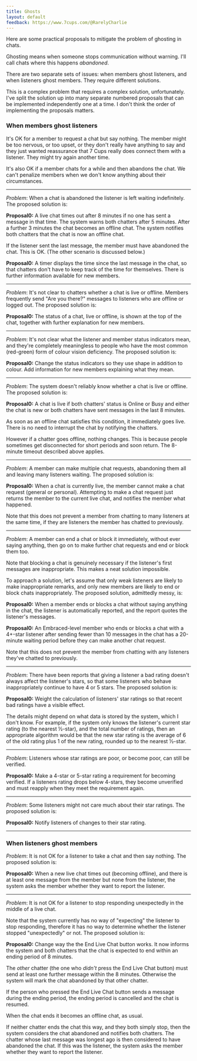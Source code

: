 ```yaml
---
title: Ghosts
layout: default
feedback: https://www.7cups.com/@RarelyCharlie
---
```

<style>
#content {counter-reset: prop;}
strong {display: inline-block;}
strong::after {content: counter(prop) ": ";}
</style>
Here are some practical proposals to mitigate the problem of ghosting in chats.

Ghosting means when someone stops communication without warning. I'll call chats where this happens *abandoned*.

There are two separate sets of issues: when members ghost listeners, and when listeners ghost members. They require different solutions.

This is a complex problem that requires a complex solution, unfortunately. I've split the solution up into many separate numbered proposals that can be implemented independently one at a time. I don't think the order of implementing the proposals matters.

### When members ghost listeners

It's OK for a member to request a chat but say nothing. The member might be too nervous, or too upset, or they don't really have anything to say and they just wanted reassurance that 7 Cups really does connect them with a listener. They might try again another time.

It's also OK if a member chats for a while and then abandons the chat. We can't penalize members when we don't know anything about their circumstances.

---

*Problem*: When a chat is abandoned the listener is left waiting indefinitely. The proposed solution is:

**Proposal** A live chat times out after 8 minutes if no one has sent a message in that time. The system warns both chatters after 5 minutes. After a further 3 minutes the chat becomes an offline chat. The system notifies both chatters that the chat is now an offline chat.

If the listener sent the last message, the member must have abandoned the chat. This is OK. (The other scenario is discussed below.)

**Proposal** A timer displays the time since the last message in the chat, so that chatters don't have to keep track of the time for themselves. There is further information available for new members.

---

*Problem*: It's not clear to chatters whether a chat is live or offline. Members frequently send "Are you there?" messages to listeners who are offline or logged out. The proposed solution is:

**Proposal** The status of a chat, live or offline, is shown at the top of the chat, together with further explanation for new members.

---

*Problem*: It's not clear what the listener and member status indicators mean, and they're completely meaningless to people who have the most common (red-green) form of colour vision deficiency. The proposed solution is:

**Proposal** Change the status indicators so they use shape in addition to colour. Add information for new members explaining what they mean.

---

*Problem*: The system doesn't reliably know whether a chat is live or offline. The proposed solution is:

**Proposal** A chat is live if both chatters' status is Online or Busy and either the chat is new or both chatters have sent messages in the last 8 minutes.

As soon as an offline chat satisfies this condition, it immediately goes live. There is no need to interrupt the chat by notifying the chatters.

However if a chatter goes offline, nothing changes. This is because people sometimes get disconnected for short periods and soon return. The 8-minute timeout described above applies.

---

*Problem*: A member can make multiple chat requests, abandoning them all and leaving many listeners waiting. The proposed solution is:

**Proposal** When a chat is currently live, the member cannot make a chat request (general or personal). Attempting to make a chat request just returns the member to the current live chat, and notifies the member what happened.

Note that this does not prevent a member from chatting to many listeners at the same time, if they are listeners the member has chatted to previously.

---

*Problem*: A member can end a chat or block it immediately, without ever saying anything, then go on to make further chat requests and end or block them too.

Note that blocking a chat is genuinely necessary if the listener's first messages are inappropriate. This makes a neat solution impossible.

To approach a solution, let's assume that only weak listeners are likely to make inappropriate remarks, and only new members are likely to end or block chats inappropriately. The proposed solution, admittedly messy, is:

**Proposal** When a member ends or blocks a chat without saying anything in the chat, the listener is automatically reported, and the report quotes the listener's messages.

**Proposal** An Embraced-level member who ends or blocks a chat with a 4+-star listener after sending fewer than 10 messages in the chat has a 20-minute waiting period before they can make another chat request.

Note that this does not prevent the member from chatting with any listeners they've chatted to previously.

---

*Problem*: There have been reports that giving a listener a bad rating doesn't always affect the listener's stars, so that some listeners who behave inappropriately continue to have 4 or 5 stars. The proposed solution is:

**Proposal** Weight the calculation of listeners' star ratings so that recent bad ratings have a visible effect.

The details might depend on what data is stored by the system, which I don't know. For example, if the system only knows the listener's current star rating (to the nearest ½-star), and the total number of ratings, then an appropriate algorithm would be that the new star rating is the average of 6 of the old rating plus 1 of the new rating, rounded up to the nearest ½-star.

---

*Problem*: Listeners whose star ratings are poor, or become poor, can still be verified.

**Proposal** Make a 4-star or 5-star rating a requirement for becoming verified. If a listeners rating drops below 4-stars, they become unverified and must reapply when they meet the requirement again.

---

*Problem*: Some listeners might not care much about their star ratings. The proposed solution is:

**Proposal** Notify listeners of changes to their star rating.

---


### When listeners ghost members

*Problem*: It is not OK for a listener to take a chat and then say nothing. The proposed solution is:

**Proposal** When a new live chat times out (becoming offline), and there is at least one message from the member but none from the listener, the system asks the member whether they want to report the listener.

---

*Problem*: It is not OK for a listener to stop responding unexpectedly in the middle of a live chat.

Note that the system currently has no way of "expecting" the listener to stop responding, therefore it has no way to determine whether the listener stopped "unexpectedly" or not. The proposed solution is:

**Proposal** Change way the the End Live Chat button works. It now informs the system and both chatters that the chat is expected to end within an ending period of 8 minutes.

The *other* chatter (the one who *didn't* press the End Live Chat button) must send at least one further message within the 8 minutes. Otherwise the system will mark the chat abandoned by that other chatter.

If the person who pressed the End Live Chat button sends a message during the ending period, the ending period is cancelled and the chat is resumed.

When the chat ends it becomes an offline chat, as usual.

If neither chatter ends the chat this way, and they both simply stop, then the system considers the chat abandoned and notifies both chatters. The chatter whose last message was longest ago is then considered to have abandoned the chat. If this was the listener, the system asks the member whether they want to report the listener.
